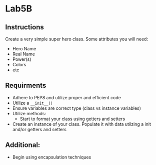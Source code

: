 # Lab5B

## Instructions

Create a very simple super hero class. Some attributes you will need:

* Hero Name
* Real Name
* Power\(s\)
* Colors
* etc

## Requirments

* Adhere to PEP8 and utilize proper and efficient code
* Utilize a `__init__()` 
* Ensure variables are correct type \(class vs instance variables\)
* Utilize methods:
  * Start to format your class using getters and setters
* Create an instance of your class. Populate it with data utilzing a init and/or getters and setters

## Additional:

* Begin using encapsulation techniques

